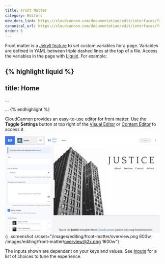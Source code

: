```yaml
---
title: Front Matter
category: Editors
new_docs_link: https://cloudcannon.com/documentation/edit/interfaces/front-matter-editor/
canonical_url: https://cloudcannon.com/documentation/edit/interfaces/front-matter-editor/
order: 5
---
```


Front matter is a [Jekyll feature](https://jekyllrb.com/docs/frontmatter/) to set custom variables for a page. Variables are defined in YAML between triple dashed lines at the top of a file. Access the variables in the page with [Liquid](https://github.com/Shopify/liquid/wiki/Liquid-for-Designers). For example:

{% highlight liquid %}
---
title: Home
---
...
<title>{% raw %}{{ page.title }}{% endraw %} - Lion Wear</title>
...
{% endhighlight %}

CloudCannon provides an easy-to-use editor for front matter. Use the **Toggle Settings** button at top right of the [Visual Editor](/editing/editors/visual-editor/) or [Content Editor](/editing/editors/content-editor/) to access it.

![CloudCannon front matter interface](/images/editing/front-matter/overview.png){: .screenshot srcset="/images/editing/front-matter/overview.png 800w, /images/editing/front-matter/overview@2x.png 1600w"}

The inputs shown are dependent on your keys and values. See [Inputs](/editing/interfaces/inputs/) for a list of choices to tune the experience.